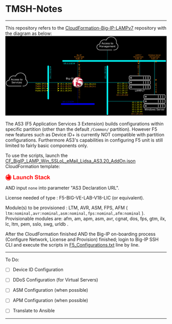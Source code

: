 # TMSH-Notes



***



This repository refers to the [CloudFormation-Big-IP-LAMPv7](https://github.com/gjwdyk/CloudFormation-Big-IP-LAMPv7) repository with the diagram as below:
![Network Diagram](https://raw.githubusercontent.com/gjwdyk/CloudFormation-Big-IP-LAMPv7/master/Figures/LogicalNetworkDiagramWindows.png)

The AS3 (F5 Application Services 3 Extension) builds configurations within specific partition (other than the default `/Common/` partition).
However F5 new features such as Device ID+ is currently NOT compatible with partition configurations.
Furthermore AS3's capabilities in configuring F5 unit is still limited to fairly basic components only.

To use the scripts, launch the [CF_BigIP_LAMP_Win_SSLoL_eMail_Lidsa_AS3.20_AddOn.json](CF_BigIP_LAMP_Win_SSLoL_eMail_Lidsa_AS3.20_AddOn.json) CloudFormation template:

<a href="https://console.aws.amazon.com/cloudformation/home?region=ap-southeast-1#/stacks/new?stackName=BigIP-LAMP-Win&templateURL=https://aws-f5-singapore-hc-demo-bucket-files.s3-ap-southeast-1.amazonaws.com/CF/CF_BigIP_LAMP_Win_SSLoL_eMail_Lidsa_AS3.20_AddOn_Original.json"><img align="center" src="https://github.com/gjwdyk/CloudFormation-Big-IP-LAMPv7/raw/master/Figures/JigokuShoujoLaunchStack.png" width="140" height="22"/></a>

AND input `none` into parameter "AS3 Declaration URL".

License needed of type : F5-BIG-VE-LAB-V18-LIC (or equivalent).

Module(s) to be provisioned : LTM, AVR, ASM, FPS, AFM ( `ltm:nominal,avr:nominal,asm:nominal,fps:nominal,afm:nominal` ). Provisionable modules are: afm, am, apm, asm, avr, cgnat, dos, fps, gtm, ilx, lc, ltm, pem, sslo, swg, urldb .

After the CloudFormation finished AND the Big-IP on-boarding process (Configure Network, License and Provision) finished; login to Big-IP SSH CLI and execute the scripts in [F5_Configurations.txt](F5_Configurations.txt) line by line.



***



To Do:

- [ ] Device ID Configuration
- [ ] DDoS Configuration (for Virtual Servers)
- [ ] ASM Configuration (when possible)
- [ ] APM Configuration (when possible)
- [ ] Translate to Ansible



***


